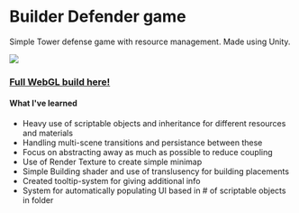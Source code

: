 # Builder Defender game

Simple Tower defense game with resource management. Made using Unity.

![](https://i.imgur.com/3vj2dCp.png)



### [Full WebGL build here!](https://sharemygame.com/@sifterstudios/builder-defender)





#### What I've learned

- Heavy use of scriptable objects and inheritance for different resources and materials
- Handling multi-scene transitions and persistance between these
- Focus on abstracting away as much as possible to reduce coupling
- Use of Render Texture to create simple minimap
- Simple Building shader and use of translusency for building placements
- Created tooltip-system for giving additional info
- System for automatically populating UI based in # of scriptable objects in folder
